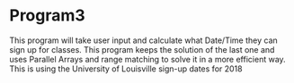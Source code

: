 # Program3
This program will take user input and calculate what Date/Time they can sign up for classes. This program keeps the solution of the last one and uses Parallel Arrays and range matching to solve it in a more efficient way. This is using the University of Louisville sign-up dates for 2018
